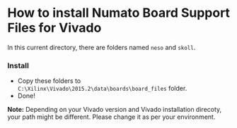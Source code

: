
# How to install Numato Board Support Files for Vivado

In this current directory, there are folders named `neso` and `skoll`.

### Install
* Copy these folders to `C:\Xilinx\Vivado\2015.2\data\boards\board_files` folder.
* Done!

**Note:** Depending on your Vivado version and Vivado installation direcoty, your path might be different. Please change it as per your environment.

